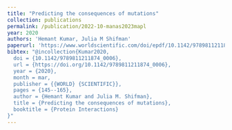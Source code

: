 ```yaml
---
title: "Predicting the consequences of mutations"
collection: publications
permalink: /publication/2022-10-manas2023mapl
year: 2020
authors: 'Hemant Kumar, Julia M Shifman'
paperurl: 'https://www.worldscientific.com/doi/epdf/10.1142/9789811211874_0006'
bibtex: "@incollection{Kumar2020,
  doi = {10.1142/9789811211874_0006},
  url = {https://doi.org/10.1142/9789811211874_0006},
  year = {2020},
  month = mar,
  publisher = {{WORLD} {SCIENTIFIC}},
  pages = {145--165},
  author = {Hemant Kumar and Julia M. Shifman},
  title = {Predicting the consequences of mutations},
  booktitle = {Protein Interactions}
}"
---
```


